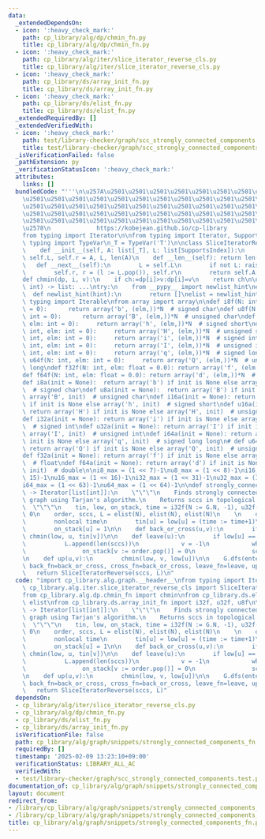 ```yaml
---
data:
  _extendedDependsOn:
  - icon: ':heavy_check_mark:'
    path: cp_library/alg/dp/chmin_fn.py
    title: cp_library/alg/dp/chmin_fn.py
  - icon: ':heavy_check_mark:'
    path: cp_library/alg/iter/slice_iterator_reverse_cls.py
    title: cp_library/alg/iter/slice_iterator_reverse_cls.py
  - icon: ':heavy_check_mark:'
    path: cp_library/ds/array_init_fn.py
    title: cp_library/ds/array_init_fn.py
  - icon: ':heavy_check_mark:'
    path: cp_library/ds/elist_fn.py
    title: cp_library/ds/elist_fn.py
  _extendedRequiredBy: []
  _extendedVerifiedWith:
  - icon: ':heavy_check_mark:'
    path: test/library-checker/graph/scc_strongly_connected_components.test.py
    title: test/library-checker/graph/scc_strongly_connected_components.test.py
  _isVerificationFailed: false
  _pathExtension: py
  _verificationStatusIcon: ':heavy_check_mark:'
  attributes:
    links: []
  bundledCode: "'''\n\u257A\u2501\u2501\u2501\u2501\u2501\u2501\u2501\u2501\u2501\u2501\
    \u2501\u2501\u2501\u2501\u2501\u2501\u2501\u2501\u2501\u2501\u2501\u2501\u2501\
    \u2501\u2501\u2501\u2501\u2501\u2501\u2501\u2501\u2501\u2501\u2501\u2501\u2501\
    \u2501\u2501\u2501\u2501\u2501\u2501\u2501\u2501\u2501\u2501\u2501\u2501\u2501\
    \u2501\u2501\u2501\u2501\u2501\u2501\u2501\u2501\u2501\u2501\u2501\u2501\u2501\
    \u2578\n             https://kobejean.github.io/cp-library               \n'''\n\
    from typing import Iterator\n\nfrom typing import Iterator, SupportsIndex\nfrom\
    \ typing import TypeVar\n_T = TypeVar('T')\n\nclass SliceIteratorReverse(Iterator[_T]):\n\
    \    def __init__(self, A: list[_T], L: list[SupportsIndex]):\n        self.A,\
    \ self.L, self.r = A, L, len(A)\n    def __len__(self): return len(self.L)\n \
    \   def __next__(self):\n        L = self.L\n        if not L: raise StopIteration\n\
    \        self.r, r = (l := L.pop()), self.r\n        return self.A[l:r]\n\n\n\
    def chmin(dp, i, v):\n    if ch:=dp[i]>v:dp[i]=v\n    return ch\n\n\ndef elist(est_len:\
    \ int) -> list: ...\ntry:\n    from __pypy__ import newlist_hint\nexcept:\n  \
    \  def newlist_hint(hint):\n        return []\nelist = newlist_hint\n    \nfrom\
    \ typing import Iterable\nfrom array import array\n\ndef i8f(N: int, elm: int\
    \ = 0):      return array('b', (elm,))*N  # signed char\ndef u8f(N: int, elm:\
    \ int = 0):      return array('B', (elm,))*N  # unsigned char\ndef i16f(N: int,\
    \ elm: int = 0):     return array('h', (elm,))*N  # signed short\ndef u16f(N:\
    \ int, elm: int = 0):     return array('H', (elm,))*N  # unsigned short\ndef i32f(N:\
    \ int, elm: int = 0):     return array('i', (elm,))*N  # signed int\ndef u32f(N:\
    \ int, elm: int = 0):     return array('I', (elm,))*N  # unsigned int\ndef i64f(N:\
    \ int, elm: int = 0):     return array('q', (elm,))*N  # signed long long\n# def\
    \ u64f(N: int, elm: int = 0):     return array('Q', (elm,))*N  # unsigned long\
    \ long\ndef f32f(N: int, elm: float = 0.0): return array('f', (elm,))*N  # float\n\
    def f64f(N: int, elm: float = 0.0): return array('d', (elm,))*N  # double\n\n\
    def i8a(init = None):  return array('b') if init is None else array('b', init)\
    \  # signed char\ndef u8a(init = None):  return array('B') if init is None else\
    \ array('B', init)  # unsigned char\ndef i16a(init = None): return array('h')\
    \ if init is None else array('h', init)  # signed short\ndef u16a(init = None):\
    \ return array('H') if init is None else array('H', init)  # unsigned short\n\
    def i32a(init = None): return array('i') if init is None else array('i', init)\
    \  # signed int\ndef u32a(init = None): return array('I') if init is None else\
    \ array('I', init)  # unsigned int\ndef i64a(init = None): return array('q') if\
    \ init is None else array('q', init)  # signed long long\n# def u64a(init = None):\
    \ return array('Q') if init is None else array('Q', init)  # unsigned long long\n\
    def f32a(init = None): return array('f') if init is None else array('f', init)\
    \  # float\ndef f64a(init = None): return array('d') if init is None else array('d',\
    \ init)  # double\n\ni8_max = (1 << 7)-1\nu8_max = (1 << 8)-1\ni16_max = (1 <<\
    \ 15)-1\nu16_max = (1 << 16)-1\ni32_max = (1 << 31)-1\nu32_max = (1 << 32)-1\n\
    i64_max = (1 << 63)-1\nu64_max = (1 << 64)-1\n\ndef strongly_connected_components(G)\
    \ -> Iterator[list[int]]:\n    \"\"\"\n    Finds strongly connected sccs in directed\
    \ graph using Tarjan's algorithm.\n    Returns sccs in topological order.\n  \
    \  \"\"\"\n    tin, low, on_stack, time = i32f(N := G.N, -1), u32f(N), u8f(N),\
    \ 0\n    order, sccs, L = elist(N), elist(N), elist(N)\n    \n    def enter(u):\n\
    \        nonlocal time\n        tin[u] = low[u] = (time := time+1)\n        order.append(u)\n\
    \        on_stack[u] = 1\n\n    def back_or_cross(u,v):\n        if on_stack[v]:\
    \ chmin(low, u, tin[v])\n\n    def leave(u):\n        if low[u] == tin[u]:\n \
    \           L.append(len(sccs))\n            v = -1\n            while v != u:\n\
    \                on_stack[v := order.pop()] = 0\n                sccs.append(v)\n\
    \n    def up(u,v):\n        chmin(low, v, low[u])\n\n    G.dfs(enter_fn=enter,\
    \ back_fn=back_or_cross, cross_fn=back_or_cross, leave_fn=leave, up_fn=up)\n \
    \   return SliceIteratorReverse(sccs, L)\n"
  code: "import cp_library.alg.graph.__header__\nfrom typing import Iterator\nfrom\
    \ cp_library.alg.iter.slice_iterator_reverse_cls import SliceIteratorReverse\n\
    from cp_library.alg.dp.chmin_fn import chmin\nfrom cp_library.ds.elist_fn import\
    \ elist\nfrom cp_library.ds.array_init_fn import i32f, u32f, u8f\n\ndef strongly_connected_components(G)\
    \ -> Iterator[list[int]]:\n    \"\"\"\n    Finds strongly connected sccs in directed\
    \ graph using Tarjan's algorithm.\n    Returns sccs in topological order.\n  \
    \  \"\"\"\n    tin, low, on_stack, time = i32f(N := G.N, -1), u32f(N), u8f(N),\
    \ 0\n    order, sccs, L = elist(N), elist(N), elist(N)\n    \n    def enter(u):\n\
    \        nonlocal time\n        tin[u] = low[u] = (time := time+1)\n        order.append(u)\n\
    \        on_stack[u] = 1\n\n    def back_or_cross(u,v):\n        if on_stack[v]:\
    \ chmin(low, u, tin[v])\n\n    def leave(u):\n        if low[u] == tin[u]:\n \
    \           L.append(len(sccs))\n            v = -1\n            while v != u:\n\
    \                on_stack[v := order.pop()] = 0\n                sccs.append(v)\n\
    \n    def up(u,v):\n        chmin(low, v, low[u])\n\n    G.dfs(enter_fn=enter,\
    \ back_fn=back_or_cross, cross_fn=back_or_cross, leave_fn=leave, up_fn=up)\n \
    \   return SliceIteratorReverse(sccs, L)"
  dependsOn:
  - cp_library/alg/iter/slice_iterator_reverse_cls.py
  - cp_library/alg/dp/chmin_fn.py
  - cp_library/ds/elist_fn.py
  - cp_library/ds/array_init_fn.py
  isVerificationFile: false
  path: cp_library/alg/graph/snippets/strongly_connected_components_fn.py
  requiredBy: []
  timestamp: '2025-02-09 13:23:10+09:00'
  verificationStatus: LIBRARY_ALL_AC
  verifiedWith:
  - test/library-checker/graph/scc_strongly_connected_components.test.py
documentation_of: cp_library/alg/graph/snippets/strongly_connected_components_fn.py
layout: document
redirect_from:
- /library/cp_library/alg/graph/snippets/strongly_connected_components_fn.py
- /library/cp_library/alg/graph/snippets/strongly_connected_components_fn.py.html
title: cp_library/alg/graph/snippets/strongly_connected_components_fn.py
---
```

